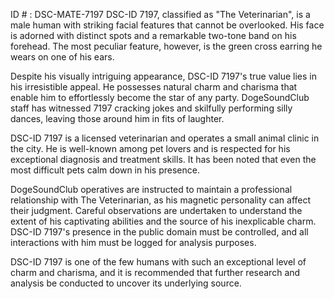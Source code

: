 ID # : DSC-MATE-7197
DSC-ID 7197, classified as "The Veterinarian", is a male human with striking facial features that cannot be overlooked. His face is adorned with distinct spots and a remarkable two-tone band on his forehead. The most peculiar feature, however, is the green cross earring he wears on one of his ears. 

Despite his visually intriguing appearance, DSC-ID 7197's true value lies in his irresistible appeal. He possesses natural charm and charisma that enable him to effortlessly become the star of any party. DogeSoundClub staff has witnessed 7197 cracking jokes and skilfully performing silly dances, leaving those around him in fits of laughter. 

DSC-ID 7197 is a licensed veterinarian and operates a small animal clinic in the city. He is well-known among pet lovers and is respected for his exceptional diagnosis and treatment skills. It has been noted that even the most difficult pets calm down in his presence. 

DogeSoundClub operatives are instructed to maintain a professional relationship with The Veterinarian, as his magnetic personality can affect their judgment. Careful observations are undertaken to understand the extent of his captivating abilities and the source of his inexplicable charm. DSC-ID 7197's presence in the public domain must be controlled, and all interactions with him must be logged for analysis purposes.

DSC-ID 7197 is one of the few humans with such an exceptional level of charm and charisma, and it is recommended that further research and analysis be conducted to uncover its underlying source.